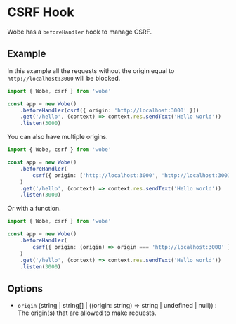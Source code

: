 # CSRF Hook

Wobe has a `beforeHandler` hook to manage CSRF.

## Example

In this example all the requests without the origin equal to `http://localhost:3000` will be blocked.

```ts
import { Wobe, csrf } from 'wobe'

const app = new Wobe()
	.beforeHandler(csrf({ origin: 'http://localhost:3000' }))
	.get('/hello', (context) => context.res.sendText('Hello world'))
	.listen(3000)
```

You can also have multiple origins.

```ts
import { Wobe, csrf } from 'wobe'

const app = new Wobe()
	.beforeHandler(
		csrf({ origin: ['http://localhost:3000', 'http://localhost:3001'] }),
	)
	.get('/hello', (context) => context.res.sendText('Hello world'))
	.listen(3000)
```

Or with a function.

```ts
import { Wobe, csrf } from 'wobe'

const app = new Wobe()
	.beforeHandler(
		csrf({ origin: (origin) => origin === 'http://localhost:3000' }),
	)
	.get('/hello', (context) => context.res.sendText('Hello world'))
	.listen(3000)
```

## Options

-   `origin` (string | string[] | ((origin: string) => string | undefined | null)) : The origin(s) that are allowed to make requests.
